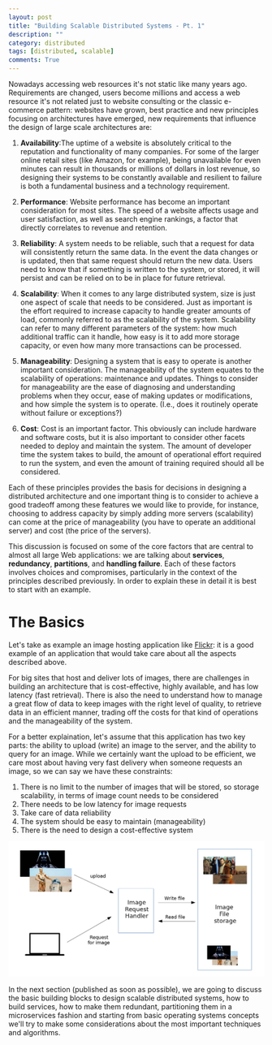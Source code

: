 ```yaml
---
layout: post
title: "Building Scalable Distributed Systems - Pt. 1"
description: ""
category: distributed
tags: [distributed, scalable]
comments: True
---
```


Nowadays accessing web resources it's not static like many years ago. Requirements are changed, users become millions and access a web resource
it's not related just to website consulting or the classic e-commerce pattern: websites have grown, best practice and new principles focusing on
architectures have emerged, new requirements that influence the design of large scale architectures are:

1. __Availability__:The uptime of a website is absolutely critical to the reputation and functionality of many companies. For some of the larger 
online retail sites (like Amazon, for example), being unavailable for even minutes can result in thousands or millions of dollars in lost revenue, 
so designing their systems to be constantly available and resilient to failure is both a fundamental business and a technology requirement.

2. __Performance__: Website performance has become an important consideration for most sites. The speed of a website affects usage and user satisfaction,
as well as search engine rankings, a factor that directly correlates to revenue and retention.

3. __Reliability__: A system needs to be reliable, such that a request for data will consistently return the same data. In the event the data changes or 
is updated, then that same request should return the new data. Users need to know that if something is written to the system, or stored, it will persist 
and can be relied on to be in place for future retrieval.

4. __Scalability__: When it comes to any large distributed system, size is just one aspect of scale that needs to be considered. Just as important is the 
effort required to increase capacity to handle greater amounts of load, commonly referred to as the scalability of the system. Scalability can refer to many 
different parameters of the system: how much additional traffic can it handle, how easy is it to add more storage capacity, or even how many more transactions 
can be processed.

5. __Manageability__: Designing a system that is easy to operate is another important consideration. The manageability of the system equates to the scalability 
of operations: maintenance and updates. Things to consider for manageability are the ease of diagnosing and understanding problems when they occur, ease of making 
updates or modifications, and how simple the system is to operate. (I.e., does it routinely operate without failure or exceptions?)

6. __Cost__: Cost is an important factor. This obviously can include hardware and software costs, but it is also important to consider other facets needed to deploy 
and maintain the system. The amount of developer time the system takes to build, the amount of operational effort required to run the system, and even the amount 
of training required should all be considered.

Each of these principles provides the basis for decisions in designing a distributed architecture and one important thing is to consider to achieve a good tradeoff
among these features we would like to provide, for instance, choosing to address capacity by simply adding more servers (scalability) can come at the price of manageability (you have to operate an additional server) and cost (the price of the servers).

This discussion is focused on some of the core factors that are central to almost all large Web applications: we are talking about __services__, __redundancy__, __partitions__, and __handling failure__. Each of these factors involves choices and compromises, particularly in the context of the principles described previously. In order to explain these in detail it is best to start with an example.

The Basics
==========

Let's take as example an image hosting application like [Flickr](flickr.com): it is a good example of an application that would take care about all the aspects described above.

For big sites that host and deliver lots of images, there are challenges in building an architecture that is cost-effective, highly available, 
and has low latency (fast retrieval). There is also the need to understand how to manage a great flow of data to keep images with the right level of quality,
to retrieve data in an efficient manner, trading off the costs for that kind of operations and the manageability of the system.

For a better explaination, let's assume that this application has two key parts: the ability to upload (write) an image to the server, and the ability to query for an image.
While we certainly want the upload to be efficient, we care most about having very fast delivery when someone requests an image, so we can say we have these constraints:

1. There is no limit to the number of images that will be stored, so storage scalability, in terms of image count needs to be considered
2. There needs to be low latency for image requests
3. Take care of data reliability
4. The system should be easy to maintain (manageability)
5. There is the need to design a cost-effective system

![Image\_hosted](/assets/images/posts/2017/distributed_systems/imageHosting1.jpg)

In the next section (published as soon as possible), we are going to discuss the basic building blocks to design scalable distributed systems,
how to build services, how to make them redundant, partitioning them in a microservices fashion and starting from basic operating systems concepts 
we'll try to make some considerations about the most important techniques and algorithms.
